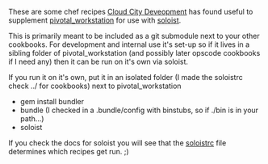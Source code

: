 These are some chef recipes [Cloud City Deveopment](http://www.cloudcitydevelopment.com) has found useful to supplement [pivotal_workstation](https://github.com/pivotal/pivotal_workstation) for use with [soloist](https://github.com/mkocher/soloist).

This is primarily meant to be included as a git submodule next to your other cookbooks. For development and internal use it's set-up so if it lives in a sibling folder of pivotal_workstation (and possibly later opscode cookbooks if I need any) then it can be run on it's own via soloist.

If you run it on it's own, put it in an isolated folder (I made the soloistrc check ../ for cookbooks) next to pivotal_workstation

* gem install bundler
* bundle (I checked in a .bundle/config with binstubs, so if ./bin is in your path...)
* soloist

If you check the docs for soloist you will see that the [soloistrc](https://github.com/timocratic/ccd_workstation/blob/master/soloistrc) file determines which recipes get run. ;)